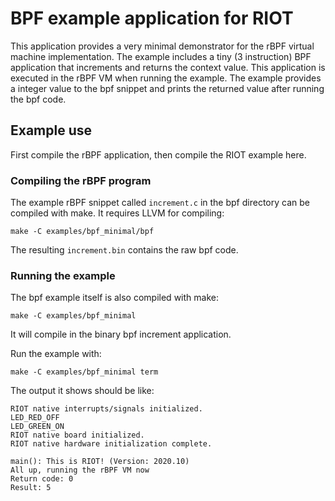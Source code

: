 # BPF example application for RIOT

This application provides a very minimal demonstrator for the rBPF virtual
machine implementation. The example includes a tiny (3 instruction) BPF
application that increments and returns the context value. This application is
executed in the rBPF VM when running the example. The example provides a
integer value to the bpf snippet and prints the returned value after running the
bpf code.

## Example use

First compile the rBPF application, then compile the RIOT example here.

### Compiling the rBPF program

The example rBPF snippet called `increment.c` in the bpf directory can be
compiled with make. It requires LLVM for compiling:

```
make -C examples/bpf_minimal/bpf
```

The resulting `increment.bin` contains the raw bpf code.

### Running the example

The bpf example itself is also compiled with make:

```
make -C examples/bpf_minimal
```

It will compile in the binary bpf increment application.

Run the example with:

```
make -C examples/bpf_minimal term
```

The output it shows should be like:

```
RIOT native interrupts/signals initialized.
LED_RED_OFF
LED_GREEN_ON
RIOT native board initialized.
RIOT native hardware initialization complete.

main(): This is RIOT! (Version: 2020.10)
All up, running the rBPF VM now
Return code: 0
Result: 5
```
